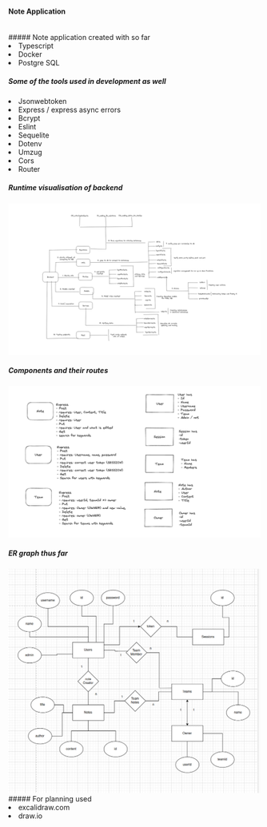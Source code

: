 #### Note Application 
<br>
##### Note application created with so far
<li>Typescript
<li>Docker
<li>Postgre SQL

<h5> Some of the tools used in development as well</h5>
<li> Jsonwebtoken
<li> Express / express async errors
<li> Bcrypt
<li> Eslint
<li> Sequelite
<li> Dotenv
<li> Umzug
<li> Cors
<li> Router
<br>

<h5> Runtime visualisation of backend </h5>
<img src= "/images/Screenshot from 2023-03-23 12-14-22.png">
<h5> Components and their routes</h5>
<img src = "images/Screenshot from 2023-03-23 12-27-08.png">
<h5> ER graph thus far</h5>
<img src="images/Screenshot from 2023-03-24 09-06-46.png">
##### For planning used 
<li> excalidraw.com
<li> draw.io